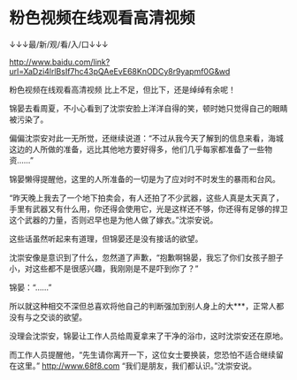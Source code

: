 # 粉色视频在线观看高清视频

↓↓↓最/新/观/看/入/口↓↓↓

http://www.baidu.com/link?url=XaDzi4lrlBsIf7hc43pQAeEvE68KnODCy8r9yapmf0G&wd

粉色视频在线观看高清视频
比上不足，但比下，还是绰绰有余呢！

锦晏去看周夏，不小心看到了沈崇安脸上洋洋自得的笑，顿时她只觉得自己的眼睛被污染了。

偏偏沈崇安对此一无所觉，还继续说道：“不过从我今天了解到的信息来看，海城这边的人所做的准备，远比其他地方要好得多，他们几乎每家都准备了一些物资……”

锦晏懒得提醒他，这里的人所准备的一切是为了应对时不时发生的暴雨和台风。

“昨天晚上我去了一个地下拍卖会，有人还拍了不少武器，这些人真是太天真了，手里有武器又有什么用，你还得会使用它，光是这样还不够，你还得有足够的捍卫这个武器的力量，否则迟早也是为他人做了嫁衣。”沈崇安说。

这些话虽然听起来有道理，但锦晏还是没有接话的欲望。

沈崇安像是意识到了什么，忽然道了声歉，“抱歉啊锦晏，我忘了你们女孩子胆子小，对这些都不是很感兴趣，我刚刚是不是吓到你了？”

锦晏：“……”

所以就这种相交不深但总喜欢将他自己的判断强加到别人身上的大***，正常人都没有与之交谈的欲望。

没理会沈崇安，锦晏让工作人员给周夏拿来了干净的浴巾，这时沈崇安还在原地。

而工作人员提醒他，“先生请你离开一下，这位女士要换装，您恐怕不适合继续留在这里。”
http://www.68f8.com
“我们是朋友，我们都认识。”沈崇安说。

